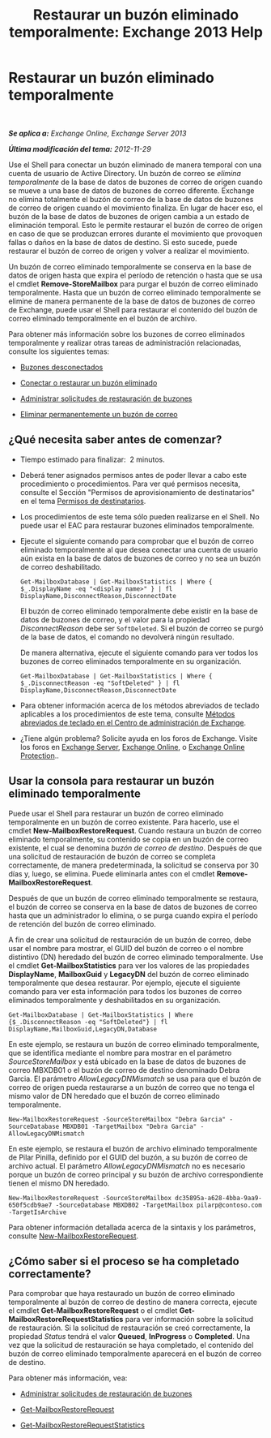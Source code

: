 ﻿---
title: 'Restaurar un buzón eliminado temporalmente: Exchange 2013 Help'
TOCTitle: Restaurar un buzón eliminado temporalmente
ms:assetid: 4f3f5ce4-9d12-4ed8-9f70-d8a6aa8a1b2e
ms:mtpsurl: https://technet.microsoft.com/es-es/library/JJ863435(v=EXCHG.150)
ms:contentKeyID: 50556799
ms.date: 04/23/2018
mtps_version: v=EXCHG.150
ms.translationtype: HT
---

# Restaurar un buzón eliminado temporalmente

 

_**Se aplica a:** Exchange Online, Exchange Server 2013_

_**Última modificación del tema:** 2012-11-29_

Use el Shell para conectar un buzón eliminado de manera temporal con una cuenta de usuario de Active Directory. Un buzón de correo se *elimina temporalmente* de la base de datos de buzones de correo de origen cuando se mueve a una base de datos de buzones de correo diferente. Exchange no elimina totalmente el buzón de correo de la base de datos de buzones de correo de origen cuando el movimiento finaliza. En lugar de hacer eso, el buzón de la base de datos de buzones de origen cambia a un estado de eliminación temporal. Esto le permite restaurar el buzón de correo de origen en caso de que se produzcan errores durante el movimiento que provoquen fallas o daños en la base de datos de destino. Si esto sucede, puede restaurar el buzón de correo de origen y volver a realizar el movimiento.

Un buzón de correo eliminado temporalmente se conserva en la base de datos de origen hasta que expira el período de retención o hasta que se usa el cmdlet **Remove-StoreMailbox** para purgar el buzón de correo eliminado temporalmente. Hasta que un buzón de correo eliminado temporalmente se elimine de manera permanente de la base de datos de buzones de correo de Exchange, puede usar el Shell para restaurar el contenido del buzón de correo eliminado temporalmente en el buzón de archivo.

Para obtener más información sobre los buzones de correo eliminados temporalmente y realizar otras tareas de administración relacionadas, consulte los siguientes temas:

  - [Buzones desconectados](disconnected-mailboxes-exchange-2013-help.md)

  - [Conectar o restaurar un buzón eliminado](connect-or-restore-a-deleted-mailbox-exchange-2013-help.md)

  - [Administrar solicitudes de restauración de buzones](manage-mailbox-restore-requests-exchange-2013-help.md)

  - [Eliminar permanentemente un buzón de correo](permanently-delete-a-mailbox-exchange-2013-help.md)

## ¿Qué necesita saber antes de comenzar?

  - Tiempo estimado para finalizar:  2 minutos.

  - Deberá tener asignados permisos antes de poder llevar a cabo este procedimiento o procedimientos. Para ver qué permisos necesita, consulte el Sección "Permisos de aprovisionamiento de destinatarios" en el tema [Permisos de destinatarios](recipients-permissions-exchange-2013-help.md).

  - Los procedimientos de este tema sólo pueden realizarse en el Shell. No puede usar el EAC para restaurar buzones eliminados temporalmente.

  - Ejecute el siguiente comando para comprobar que el buzón de correo eliminado temporalmente al que desea conectar una cuenta de usuario aún exista en la base de datos de buzones de correo y no sea un buzón de correo deshabilitado.
    
        Get-MailboxDatabase | Get-MailboxStatistics | Where { $_.DisplayName -eq "<display name>" } | fl DisplayName,DisconnectReason,DisconnectDate
    
    El buzón de correo eliminado temporalmente debe existir en la base de datos de buzones de correo, y el valor para la propiedad *DisconnectReason* debe ser `SoftDeleted`. Si el buzón de correo se purgó de la base de datos, el comando no devolverá ningún resultado.
    
    De manera alternativa, ejecute el siguiente comando para ver todos los buzones de correo eliminados temporalmente en su organización.
    
        Get-MailboxDatabase | Get-MailboxStatistics | Where { $_.DisconnectReason -eq "SoftDeleted" } | fl DisplayName,DisconnectReason,DisconnectDate

  - Para obtener información acerca de los métodos abreviados de teclado aplicables a los procedimientos de este tema, consulte [Métodos abreviados de teclado en el Centro de administración de Exchange](keyboard-shortcuts-in-the-exchange-admin-center-exchange-online-protection-help.md).

  - ¿Tiene algún problema? Solicite ayuda en los foros de Exchange. Visite los foros en [Exchange Server](https://go.microsoft.com/fwlink/p/?linkid=60612), [Exchange Online](https://go.microsoft.com/fwlink/p/?linkid=267542), o [Exchange Online Protection](https://go.microsoft.com/fwlink/p/?linkid=285351)..

## Usar la consola para restaurar un buzón eliminado temporalmente

Puede usar el Shell para restaurar un buzón de correo eliminado temporalmente en un buzón de correo existente. Para hacerlo, use el cmdlet **New-MailboxRestoreRequest**. Cuando restaura un buzón de correo eliminado temporalmente, su contenido se copia en un buzón de correo existente, el cual se denomina *buzón de correo de destino*. Después de que una solicitud de restauración de buzón de correo se completa correctamente, de manera predeterminada, la solicitud se conserva por 30 días y, luego, se elimina. Puede eliminarla antes con el cmdlet **Remove-MailboxRestoreRequest**.

Después de que un buzón de correo eliminado temporalmente se restaura, el buzón de correo se conserva en la base de datos de buzones de correo hasta que un administrador lo elimina, o se purga cuando expira el período de retención del buzón de correo eliminado.

A fin de crear una solicitud de restauración de un buzón de correo, debe usar el nombre para mostrar, el GUID del buzón de correo o el nombre distintivo (DN) heredado del buzón de correo eliminado temporalmente. Use el cmdlet **Get-MailboxStatistics** para ver los valores de las propiedades **DisplayName**, **MailboxGuid** y **LegacyDN** del buzón de correo eliminado temporalmente que desea restaurar. Por ejemplo, ejecute el siguiente comando para ver esta información para todos los buzones de correo eliminados temporalmente y deshabilitados en su organización.

    Get-MailboxDatabase | Get-MailboxStatistics | Where {$_.DisconnectReason -eq "SoftDeleted"} | fl DisplayName,MailboxGuid,LegacyDN,Database

En este ejemplo, se restaura un buzón de correo eliminado temporalmente, que se identifica mediante el nombre para mostrar en el parámetro *SourceStoreMailbox* y está ubicado en la base de datos de buzones de correo MBXDB01 o el buzón de correo de destino denominado Debra Garcia. El parámetro *AllowLegacyDNMismatch* se usa para que el buzón de correo de origen pueda restaurarse a un buzón de correo que no tenga el mismo valor de DN heredado que el buzón de correo eliminado temporalmente.

    New-MailboxRestoreRequest -SourceStoreMailbox "Debra Garcia" -SourceDatabase MBXDB01 -TargetMailbox "Debra Garcia" -AllowLegacyDNMismatch

En este ejemplo, se restaura el buzón de archivo eliminado temporalmente de Pilar Pinilla, definido por el GUID del buzón, a su buzón de correo de archivo actual. El parámetro *AllowLegacyDNMismatch* no es necesario porque un buzón de correo principal y su buzón de archivo correspondiente tienen el mismo DN heredado.

    New-MailboxRestoreRequest -SourceStoreMailbox dc35895a-a628-4bba-9aa9-650f5cdb9ae7 -SourceDatabase MBXDB02 -TargetMailbox pilarp@contoso.com -TargetIsArchive

Para obtener información detallada acerca de la sintaxis y los parámetros, consulte [New-MailboxRestoreRequest](https://technet.microsoft.com/es-es/library/ff829875\(v=exchg.150\)).

## ¿Cómo saber si el proceso se ha completado correctamente?

Para comprobar que haya restaurado un buzón de correo eliminado temporalmente al buzón de correo de destino de manera correcta, ejecute el cmdlet **Get-MailboxRestoreRequest** o el cmdlet **Get-MailboxRestoreRequestStatistics** para ver información sobre la solicitud de restauración. Si la solicitud de restauración se creó correctamente, la propiedad *Status* tendrá el valor **Queued**, **InProgress** o **Completed**. Una vez que la solicitud de restauración se haya completado, el contenido del buzón de correo eliminado temporalmente aparecerá en el buzón de correo de destino.

Para obtener más información, vea:

  - [Administrar solicitudes de restauración de buzones](manage-mailbox-restore-requests-exchange-2013-help.md)

  - [Get-MailboxRestoreRequest](https://technet.microsoft.com/es-es/library/ff829907\(v=exchg.150\))

  - [Get-MailboxRestoreRequestStatistics](https://technet.microsoft.com/es-es/library/ff829912\(v=exchg.150\))

